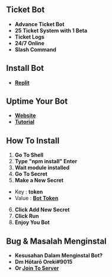 ## Ticket Bot
- **Advance Ticket Bot**
- **25 Ticket System with 1 Beta**
- **Ticket Logs**
- **24/7 Online**
- **Slash Command**
## Install Bot
- [**Replit**](https://replit.com/github/Hotaro9015/)
## Uptime Your Bot
- [**Website**](https://uptimerobot.com/)
- [**Tutorial**](https://youtube.com/)
## How To Install
1. **Go To Shell**
2. **Type "npm install" Enter**
3. **Wait module installed**
4. **Go To Secret**
5. **Make a New Secret**
- Key : **token**
- Value : [**Bot Token**](https://discord.com/developers/applications)
6. **Click Add New Secret**
7. **Click Run**
8. **Enjoy You Bot**
## Bug & Masalah Menginstal
- **Kesusahan Dalam Menginstal Bot?**
- **Dm Hōtarō Oreki#9015**
- **Or [Join To Server](https://dsc.gg/nezuko-cm)**
